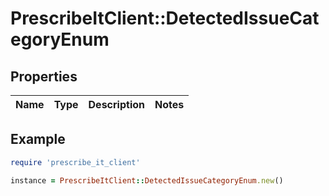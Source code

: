 # PrescribeItClient::DetectedIssueCategoryEnum

## Properties

| Name | Type | Description | Notes |
| ---- | ---- | ----------- | ----- |

## Example

```ruby
require 'prescribe_it_client'

instance = PrescribeItClient::DetectedIssueCategoryEnum.new()
```

